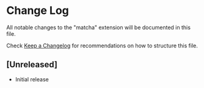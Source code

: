 # Change Log

All notable changes to the "matcha" extension will be documented in this file.

Check [Keep a Changelog](http://keepachangelog.com/) for recommendations on how to structure this file.

## [Unreleased]

- Initial release
